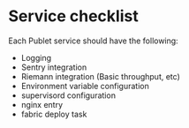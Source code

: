 # Service checklist

Each Publet service should have the following:

* Logging
* Sentry integration
* Riemann integration (Basic throughput, etc)
* Environment variable configuration
* supervisord configuration
* nginx entry
* fabric deploy task
